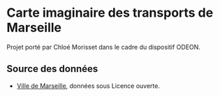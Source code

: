 # Carte imaginaire des transports de Marseille

Projet porté par Chloé Morisset dans le cadre du dispositif ODEON.

## Source des données

- [Ville de Marseille](https://www.data.gouv.fr/fr/organizations/ville-de-marseille/), données sous Licence ouverte.
